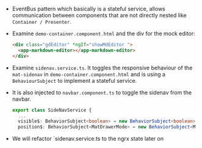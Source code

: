 - EventBus pattern which basically is a stateful service, allows communication between components that are not directly nested like `Container / Presenter`.

- Examine `demo-container.component.html` and the div for the mock editor:

  ```html
  <div class="gdEditor" *ngIf="showMdEditor ">
    <app-markdown-editor></app-markdown-editor>
  </div>
  ```
- Examine `sidenav.service.ts`. It toggles the responsive behaviour of the `mat-sidenav` in `demo-container.component.html` and is using a `BehaviourSubject` to implement a stateful service. 

- It is also injected to `navbar.component.ts` to toggle the sidenav from the navbar.

  ```typescript
  export class SideNavService {
    ...
    visible$: BehaviorSubject<boolean> = new BehaviorSubject<boolean>(true);
    position$: BehaviorSubject<MatDrawerMode> = new BehaviorSubject<MatDrawerMode>('side');
  ```

- We will refactor `sidenav.service.ts to the ngrx state later on
